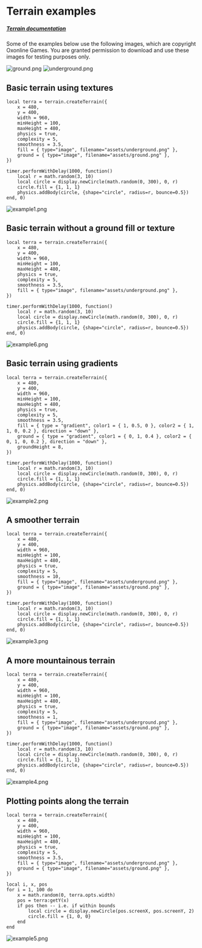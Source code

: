 # Terrain examples

##### [Terrain documentation](terrain/Readme.markdown)

Some of the examples below use the following images, which are copyright Oxonline Games. You are granted permission to download and use these images for testing purposes only.

![ground.png](ground.png)
![underground.png](underground.png)

## Basic terrain using textures

``````
local terra = terrain.createTerrain({
    x = 480,
    y = 400,
    width = 960,
    minHeight = 100,
    maxHeight = 480,
    physics = true,
    complexity = 5,
    smoothness = 3.5,
    fill = { type="image", filename="assets/underground.png" },
    ground = { type="image", filename="assets/ground.png" },
})

timer.performWithDelay(1000, function()
    local r = math.random(3, 10)
    local circle = display.newCircle(math.random(0, 300), 0, r)
    circle.fill = {1, 1, 1}
    physics.addBody(circle, {shape="circle", radius=r, bounce=0.5})
end, 0)
``````

![example1.png](example1.png)

## Basic terrain without a ground fill or texture

``````
local terra = terrain.createTerrain({
    x = 480,
    y = 400,
    width = 960,
    minHeight = 100,
    maxHeight = 480,
    physics = true,
    complexity = 5,
    smoothness = 3.5,
    fill = { type="image", filename="assets/underground.png" },
})

timer.performWithDelay(1000, function()
    local r = math.random(3, 10)
    local circle = display.newCircle(math.random(0, 300), 0, r)
    circle.fill = {1, 1, 1}
    physics.addBody(circle, {shape="circle", radius=r, bounce=0.5})
end, 0)
``````

![example6.png](example6.png)

## Basic terrain using gradients

``````
local terra = terrain.createTerrain({
    x = 480,
    y = 400,
    width = 960,
    minHeight = 100,
    maxHeight = 480,
    physics = true,
    complexity = 5,
    smoothness = 3.5,
    fill = { type = "gradient", color1 = { 1, 0.5, 0 }, color2 = { 1, 1, 0, 0.2 }, direction = "down" },
    ground = { type = "gradient", color1 = { 0, 1, 0.4 }, color2 = { 0, 1, 0, 0.2 }, direction = "down" },
    groundHeight = 8,
})

timer.performWithDelay(1000, function()
    local r = math.random(3, 10)
    local circle = display.newCircle(math.random(0, 300), 0, r)
    circle.fill = {1, 1, 1}
    physics.addBody(circle, {shape="circle", radius=r, bounce=0.5})
end, 0)
``````

![example2.png](example2.png)

## A smoother terrain

``````
local terra = terrain.createTerrain({
    x = 480,
    y = 400,
    width = 960,
    minHeight = 100,
    maxHeight = 480,
    physics = true,
    complexity = 5,
    smoothness = 10,
    fill = { type="image", filename="assets/underground.png" },
    ground = { type="image", filename="assets/ground.png" },
})

timer.performWithDelay(1000, function()
    local r = math.random(3, 10)
    local circle = display.newCircle(math.random(0, 300), 0, r)
    circle.fill = {1, 1, 1}
    physics.addBody(circle, {shape="circle", radius=r, bounce=0.5})
end, 0)
``````

![example3.png](example3.png)

## A more mountainous terrain

``````
local terra = terrain.createTerrain({
    x = 480,
    y = 400,
    width = 960,
    minHeight = 100,
    maxHeight = 480,
    physics = true,
    complexity = 5,
    smoothness = 1,
    fill = { type="image", filename="assets/underground.png" },
    ground = { type="image", filename="assets/ground.png" },
})

timer.performWithDelay(1000, function()
    local r = math.random(3, 10)
    local circle = display.newCircle(math.random(0, 300), 0, r)
    circle.fill = {1, 1, 1}
    physics.addBody(circle, {shape="circle", radius=r, bounce=0.5})
end, 0)
``````

![example4.png](example4.png)

## Plotting points along the terrain

``````
local terra = terrain.createTerrain({
    x = 480,
    y = 400,
    width = 960,
    minHeight = 100,
    maxHeight = 480,
    physics = true,
    complexity = 5,
    smoothness = 3.5,
    fill = { type="image", filename="assets/underground.png" },
    ground = { type="image", filename="assets/ground.png" },
})

local i, x, pos
for i = 1, 100 do
    x = math.random(0, terra.opts.width)
    pos = terra:getY(x)
    if pos then -- i.e. if within bounds
        local circle = display.newCircle(pos.screenX, pos.screenY, 2)
        circle.fill = {1, 0, 0}
    end
end
``````

![example5.png](example5.png)
